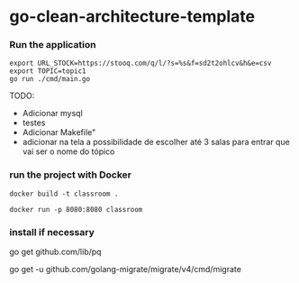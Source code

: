 # go-clean-architecture-template

### Run the application

```
export URL_STOCK=https://stooq.com/q/l/?s=%s&f=sd2t2ohlcv&h&e=csv
export TOPIC=topic1
go run ./cmd/main.go

```

TODO: 
- Adicionar mysql
- testes
- Adicionar Makefile"
- adicionar na tela a possibilidade de escolher até 3 salas para entrar  que vai ser o nome do tópico


### run the project with Docker
```
docker build -t classroom .

docker run -p 8080:8080 classroom
```

### install if necessary
go get github.com/lib/pq

go get -u github.com/golang-migrate/migrate/v4/cmd/migrate

